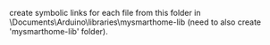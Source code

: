 create symbolic links for each file from this folder in <USER>\Documents\Arduino\libraries\mysmarthome-lib
(need to also create 'mysmarthome-lib' folder).